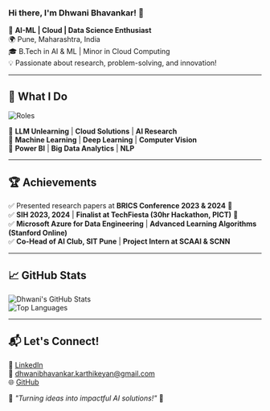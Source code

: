 ### Hi there, I'm Dhwani Bhavankar! 👋

🚀 **AI-ML | Cloud | Data Science Enthusiast**  
🌍 Pune, Maharashtra, India  
🎓 B.Tech in AI & ML | Minor in Cloud Computing  
💡 Passionate about research, problem-solving, and innovation!  

---

## 🚀 **What I Do**
![Roles](https://readme-typing-svg.herokuapp.com?font=Fira+Code&weight=500&size=20&pause=10&color=F70000&width=435&lines=AI+Engineer;Cloud+Engineer;Data+Scientist;ML+Researcher)

🔹 **LLM Unlearning** | **Cloud Solutions** | **AI Research**  
🔹 **Machine Learning** | **Deep Learning** | **Computer Vision**  
🔹 **Power BI** | **Big Data Analytics** | **NLP**

---

## 🏆 **Achievements**
✅ Presented research papers at **BRICS Conference 2023 & 2024** 📜  
✅ **SIH 2023, 2024** | **Finalist at TechFiesta (30hr Hackathon, PICT)** 🏅  
✅ **Microsoft Azure for Data Engineering** | **Advanced Learning Algorithms (Stanford Online)**  
✅ **Co-Head of AI Club, SIT Pune** | **Project Intern at SCAAI & SCNN**  

---

## 📈 **GitHub Stats**
![Dhwani's GitHub Stats](https://github-readme-stats.vercel.app/api?username=DhwaniBhavankarKarthikeyan&show_icons=true&theme=radical)  
![Top Languages](https://github-readme-stats.vercel.app/api/top-langs/?username=DhwaniBhavankarKarthikeyan&layout=compact&theme=radical)  

---

## 📬 **Let's Connect!**
🔗 [LinkedIn](https://www.linkedin.com/in/dhwani-bhavankar)  
📧 dhwanibhavankar.karthikeyan@gmail.com  
🌐 [GitHub](https://github.com/DhwaniBhavankarKarthikeyan)  

📌 *"Turning ideas into impactful AI solutions!"* 🚀
